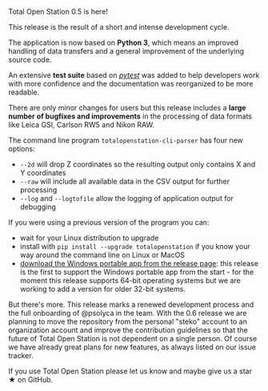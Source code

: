 Total Open Station 0.5 is here!

This release is the result of a short and intense development cycle.

The application is now based on **Python 3**, which means an improved handling of data transfers and a general improvement of the underlying source code.

An extensive **test suite** based on _[pytest](http://pytest.org/)_ was added to help developers work with more confidence and the documentation was reorganized to be more readable.

There are only minor changes for users but this release includes a **large number of bugfixes and improvements** in the processing of data formats like Leica GSI, Carlson RW5 and Nikon RAW.

The command line program `totalopenstation-cli-parser` has four new options:

- `--2d` will drop Z coordinates so the resulting output only contains X and Y coordinates
- `--raw` will include all available data in the CSV output for further processing
- `--log` and `--logtofile` allow the logging of application output for debugging

If you were using a previous version of the program you can:

- wait for your Linux distribution to upgrade
- install with `pip install --upgrade totalopenstation` if you know your way around the command line on Linux or MacOS
- [download the Windows portable app from the release page](https://github.com/steko/totalopenstation/releases/tag/v0.5.0): this release is the first to support the Windows portable app from the start - for the moment this release supports 64-bit operating systems but we are working to add a version for older 32-bit systems.

But there's more. This release marks a renewed development process and the full onboarding of @psolyca in the team. With the 0.6 release we are planning to move the repository from the personal "steko" account to an organization account and improve the contribution guidelines so that the future of Total Open Station is not dependent on a single person. Of course we have already great plans for new features, as always listed on our issue tracker.

If you use Total Open Station please let us know and maybe give us a star ★ on GitHub.
